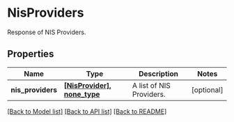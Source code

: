 # NisProviders

Response of NIS Providers.

## Properties
Name | Type | Description | Notes
------------ | ------------- | ------------- | -------------
**nis_providers** | [**[NisProvider], none_type**](NisProvider.md) | A list of NIS Providers. | [optional] 

[[Back to Model list]](../README.md#documentation-for-models) [[Back to API list]](../README.md#documentation-for-api-endpoints) [[Back to README]](../README.md)


